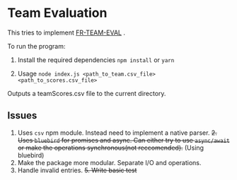 # Team Evaluation
This tries to implement [FR-TEAM-EVAL](https://github.com/AutolabJS/AutolabJS/wiki/FR-Team-Evaluation) .

To run the program:

1. Install the required dependencies
```npm install```
or
```yarn```

2. Usage `node index.js <path_to_team.csv_file> <path_to_scores.csv_file>`

Outputs a teamScores.csv file to the current directory.

## Issues

1. Uses `csv` npm module. Instead need to implement a native parser.
~~2. Uses `bluebird` for promises and async. Can either try to use `async/await` or make the operations synchronous(not reccomended).~~ (Using bluebird)
3. Make the package more modular. Separate I/O and operations.
4. Handle invalid entries.
~~5. Write basic test~~
